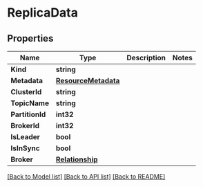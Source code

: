 # ReplicaData

## Properties

Name | Type | Description | Notes
------------ | ------------- | ------------- | -------------
**Kind** | **string** |  | 
**Metadata** | [**ResourceMetadata**](ResourceMetadata.md) |  | 
**ClusterId** | **string** |  | 
**TopicName** | **string** |  | 
**PartitionId** | **int32** |  | 
**BrokerId** | **int32** |  | 
**IsLeader** | **bool** |  | 
**IsInSync** | **bool** |  | 
**Broker** | [**Relationship**](Relationship.md) |  | 

[[Back to Model list]](../README.md#documentation-for-models) [[Back to API list]](../README.md#documentation-for-api-endpoints) [[Back to README]](../README.md)


